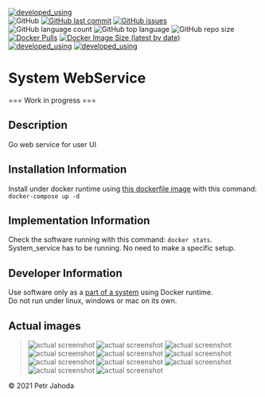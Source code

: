 [![developed_using](https://img.shields.io/badge/developed%20using-Jetbrains%20Goland-lightgrey)](https://www.jetbrains.com/go/)
<br/>
![GitHub](https://img.shields.io/github/license/petrjahoda/system_webservice)
[![GitHub last commit](https://img.shields.io/github/last-commit/petrjahoda/system_webservice)](https://github.com/petrjahoda/system_webservice/commits/master)
[![GitHub issues](https://img.shields.io/github/issues/petrjahoda/system_webservice)](https://github.com/petrjahoda/system_webservice/issues)
<br/>
![GitHub language count](https://img.shields.io/github/languages/count/petrjahoda/system_webservice)
![GitHub top language](https://img.shields.io/github/languages/top/petrjahoda/system_webservice)
![GitHub repo size](https://img.shields.io/github/repo-size/petrjahoda/system_webservice)
<br/>
[![Docker Pulls](https://img.shields.io/docker/pulls/petrjahoda/system_webservice)](https://hub.docker.com/r/petrjahoda/system_webservice)
[![Docker Image Size (latest by date)](https://img.shields.io/docker/image-size/petrjahoda/system_webservice?sort=date)](https://hub.docker.com/r/petrjahoda/system_webservice/tags)
<br/>
[![developed_using](https://img.shields.io/badge/database-PostgreSQL-red)](https://www.postgresql.org) [![developed_using](https://img.shields.io/badge/runtime-Docker-red)](https://www.docker.com)

# System WebService
=== Work in progress ===
## Description
Go web service for user UI

## Installation Information

Install under docker runtime using [this dockerfile image](https://github.com/petrjahoda/system/tree/master/latest) with
this command: ```docker-compose up -d```

## Implementation Information

Check the software running with this command: ```docker stats```. <br/>
System_service has to be running. No need to make a specific setup.

## Developer Information

Use software only as a [part of a system](https://github.com/petrjahoda/system) using Docker runtime.<br/>
Do not run under linux, windows or mac on its own.

## Actual images

> ![actual screenshot](screenshots/Screenshot%202021-03-04%20at%2010.34.18.png)
> ![actual screenshot](screenshots/Screenshot%202021-03-04%20at%2010.34.51.png)
> ![actual screenshot](screenshots/Screenshot%202021-03-04%20at%2010.35.02.png)
> ![actual screenshot](screenshots/Screenshot%202021-03-09%20at%2013.38.59.png)
> ![actual screenshot](screenshots/Screenshot%202021-03-11%20at%2012.22.14.png)
> ![actual screenshot](screenshots/Screenshot%202021-03-23%20at%2012.10.20.png)
> ![actual screenshot](screenshots/Screenshot%202021-03-25%20at%2012.15.29.png)
> ![actual screenshot](screenshots/Screenshot%202021-04-26%20at%2013.04.42.png)
> ![actual screenshot](screenshots/Screenshot%202021-04-27%20at%2011.08.02.png)
> ![actual screenshot](screenshots/Screenshot%202021-05-19%20at%2010.00.46.png)
> ![actual screenshot](screenshots/Screenshot%202021-05-20%20at%2011.30.57.png)

© 2021 Petr Jahoda